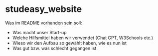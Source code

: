 # studeasy_website

Was im README vorhanden sein soll:
- Was macht unser Start-up
- Welche Hilfsmittel haben wir verwendet (Chat GPT, W3Schools etc.)
- Wieso wir den Aufbau so gewählt haben, wie es nun ist
- Was gut bzw. was schlecht gegangen ist
